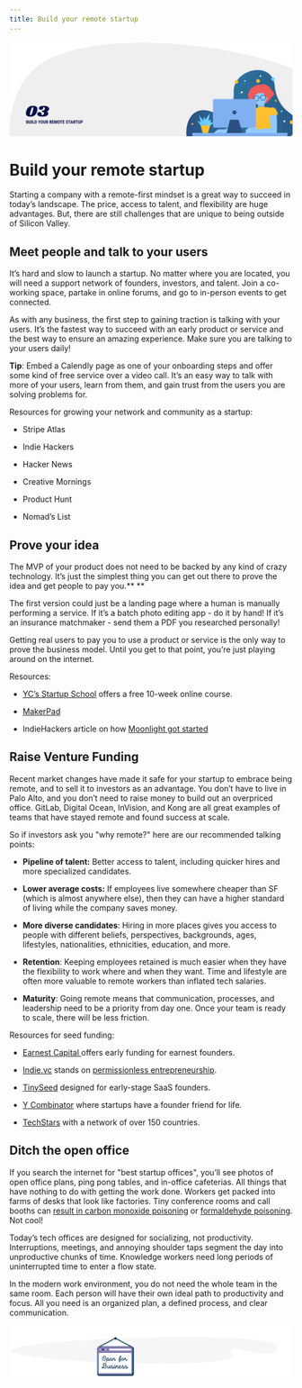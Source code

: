 ```yaml
---
title: Build your remote startup
---
```


![Build your remote startup](./assets/header-illustrations/3.png)

# Build your remote startup

Starting a company with a remote-first mindset is a great way to succeed in today’s landscape. The price, access to talent, and flexibility are huge advantages. But, there are still challenges that are unique to being outside of Silicon Valley.

## Meet people and talk to your users

It’s hard and slow to launch a startup. No matter where you are located, you will need a support network of founders, investors, and talent. Join a co-working space, partake in online forums, and go to in-person events to get connected.

As with any business, the first step to gaining traction is talking with your users. It’s the fastest way to succeed with an early product or service and the best way to ensure an amazing experience. Make sure you are talking to your users daily!

**Tip**: Embed a Calendly page as one of your onboarding steps and offer some kind of free service over a video call. It’s an easy way to talk with more of your users, learn from them, and gain trust from the users you are solving problems for.

Resources for growing your network and community as a startup:

- Stripe Atlas

- Indie Hackers

- Hacker News

- Creative Mornings

- Product Hunt

- Nomad’s List

## Prove your idea

The MVP of your product does not need to be backed by any kind of crazy technology. It’s just the simplest thing you can get out there to prove the idea and get people to pay you.\*\* \*\*

The first version could just be a landing page where a human is manually performing a service. If it’s a batch photo editing app - do it by hand! If it’s an insurance matchmaker - send them a PDF you researched personally!

Getting real users to pay you to use a product or service is the only way to prove the business model. Until you get to that point, you’re just playing around on the internet.

Resources:

- [YC’s Startup School](https://www.startupschool.org/) offers a free 10-week online course.

- [MakerPad ](https://www.makerpad.co/)

- IndieHackers article on how [Moonlight got started](https://www.indiehackers.com/interview/8f8335167a)

## Raise Venture Funding

Recent market changes have made it safe for your startup to embrace being remote, and to sell it to investors as an advantage. You don’t have to live in Palo Alto, and you don’t need to raise money to build out an overpriced office. GitLab, Digital Ocean, InVision, and Kong are all great examples of teams that have stayed remote and found success at scale.

So if investors ask you "why remote?" here are our recommended talking points:

- **Pipeline of talent:** Better access to talent, including quicker hires and more specialized candidates.

- **Lower average costs:** If employees live somewhere cheaper than SF (which is almost anywhere else), then they can have a higher standard of living while the company saves money.

- **More diverse candidates**: Hiring in more places gives you access to people with different beliefs, perspectives, backgrounds, ages, lifestyles, nationalities, ethnicities, education, and more.

- **Retention**: Keeping employees retained is much easier when they have the flexibility to work where and when they want. Time and lifestyle are often more valuable to remote workers than inflated tech salaries.

- **Maturity**: Going remote means that communication, processes, and leadership need to be a priority from day one. Once your team is ready to scale, there will be less friction.

Resources for seed funding:

- [Earnest Capital ](https://earnestcapital.com/)offers early funding for earnest founders.

- [Indie.vc](https://www.indie.vc/) stands on [permissionless entrepreneurship](https://medium.com/strong-words/permissionless-entrepreneurship-df80dd8fb6c5).

- [TinySeed](https://tinyseed.com/) designed for early-stage SaaS founders.

- [Y Combinator](https://www.ycombinator.com/) where startups have a founder friend for life.

- [TechStars](https://www.techstars.com/) with a network of over 150 countries.

## Ditch the open office

If you search the internet for "best startup offices", you’ll see photos of open office plans, ping pong tables, and in-office cafeterias. All things that have nothing to do with getting the work done. Workers get packed into farms of desks that look like factories. Tiny conference rooms and call booths can [result in carbon monoxide poisoning](https://www.nytimes.com/2019/05/06/health/conference-room-air.html) or [formaldehyde poisoning](https://techcrunch.com/2019/10/14/wework-pulls-thousands-of-phone-booths-out-of-service-over-formaldehyde-scare/). Not cool!

<ClientOnly>
  <Tweet id="1175156149047312384" />
</ClientOnly>

Today’s tech offices are designed for socializing, not productivity. Interruptions, meetings, and annoying shoulder taps segment the day into unproductive chunks of time. Knowledge workers need long periods of uninterrupted time to enter a flow state.

In the modern work environment, you do not need the whole team in the same room. Each person will have their own ideal path to productivity and focus. All you need is an organized plan, a defined process, and clear communication.

![Divider illustration - "Open for business"](./assets/divider-illustrations/divider-10.png)
